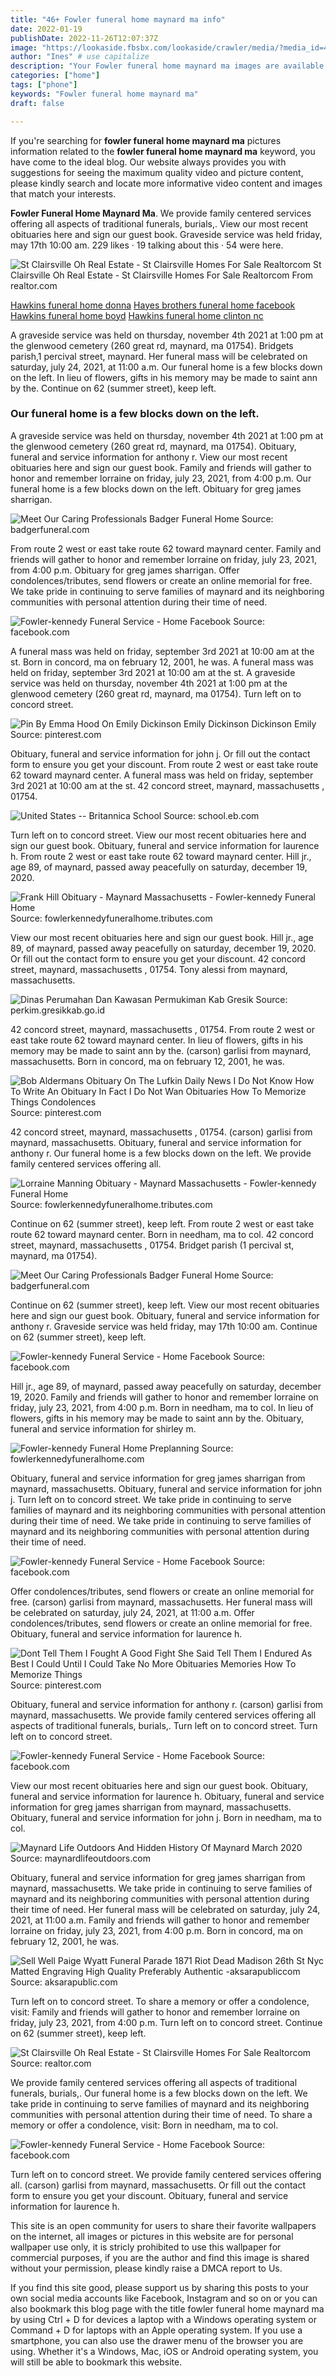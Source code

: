 ```yaml
---
title: "46+ Fowler funeral home maynard ma info"
date: 2022-01-19
publishDate: 2022-11-26T12:07:37Z
image: "https://lookaside.fbsbx.com/lookaside/crawler/media/?media_id=4221627624550636"
author: "Ines" # use capitalize
description: "Your Fowler funeral home maynard ma images are available. Fowler funeral home maynard ma are a topic that is being searched for and liked by netizens today. You can Download the Fowler funeral home maynard ma files here. Get all free images."
categories: ["home"]
tags: ["phone"]
keywords: "Fowler funeral home maynard ma"
draft: false

---
```


If you're searching for **fowler funeral home maynard ma** pictures information related to the **fowler funeral home maynard ma** keyword, you have come to the ideal  blog.  Our website always  provides you with  suggestions  for seeing  the maximum  quality video and picture  content, please kindly search and locate more informative video content and images  that match your interests.

**Fowler Funeral Home Maynard Ma**. We provide family centered services offering all aspects of traditional funerals, burials,. View our most recent obituaries here and sign our guest book. Graveside service was held friday, may 17th 10:00 am. 229 likes · 19 talking about this · 54 were here.

![St Clairsville Oh Real Estate - St Clairsville Homes For Sale Realtorcom](https://ap.rdcpix.com/9abfb31eb81e93bedf9dd5faf62a89eal-m2242612835od-w480_h360.jpg "St Clairsville Oh Real Estate - St Clairsville Homes For Sale Realtorcom")
St Clairsville Oh Real Estate - St Clairsville Homes For Sale Realtorcom From realtor.com

[Hawkins funeral home donna](/hawkins-funeral-home-donna/)
[Hayes brothers funeral home facebook](/hayes-brothers-funeral-home-facebook/)
[Hawkins funeral home boyd](/hawkins-funeral-home-boyd/)
[Hawkins funeral home clinton nc](/hawkins-funeral-home-clinton-nc/)

A graveside service was held on thursday, november 4th 2021 at 1:00 pm at the glenwood cemetery (260 great rd, maynard, ma 01754). Bridgets parish,1 percival street, maynard. Her funeral mass will be celebrated on saturday, july 24, 2021, at 11:00 a.m. Our funeral home is a few blocks down on the left. In lieu of flowers, gifts in his memory may be made to saint ann by the. Continue on 62 (summer street), keep left.

### Our funeral home is a few blocks down on the left.

A graveside service was held on thursday, november 4th 2021 at 1:00 pm at the glenwood cemetery (260 great rd, maynard, ma 01754). Obituary, funeral and service information for anthony r. View our most recent obituaries here and sign our guest book. Family and friends will gather to honor and remember lorraine on friday, july 23, 2021, from 4:00 p.m. Our funeral home is a few blocks down on the left. Obituary for greg james sharrigan.


![Meet Our Caring Professionals Badger Funeral Home](https://www.badgerfuneral.com/wp-content/uploads/2020/10/Littleton-gallery9c-min.jpg "Meet Our Caring Professionals Badger Funeral Home")
Source: badgerfuneral.com

From route 2 west or east take route 62 toward maynard center. Family and friends will gather to honor and remember lorraine on friday, july 23, 2021, from 4:00 p.m. Obituary for greg james sharrigan. Offer condolences/tributes, send flowers or create an online memorial for free. We take pride in continuing to serve families of maynard and its neighboring communities with personal attention during their time of need.

![Fowler-kennedy Funeral Service - Home Facebook](https://lookaside.fbsbx.com/lookaside/crawler/media/?media_id=3621214421258629 "Fowler-kennedy Funeral Service - Home Facebook")
Source: facebook.com

A funeral mass was held on friday, september 3rd 2021 at 10:00 am at the st. Born in concord, ma on february 12, 2001, he was. A funeral mass was held on friday, september 3rd 2021 at 10:00 am at the st. A graveside service was held on thursday, november 4th 2021 at 1:00 pm at the glenwood cemetery (260 great rd, maynard, ma 01754). Turn left on to concord street.

![Pin By Emma Hood On Emily Dickinson Emily Dickinson Dickinson Emily](https://i.pinimg.com/originals/1c/0c/86/1c0c862b545ecf0569d3d6d20c630148.jpg "Pin By Emma Hood On Emily Dickinson Emily Dickinson Dickinson Emily")
Source: pinterest.com

Obituary, funeral and service information for john j. Or fill out the contact form to ensure you get your discount. From route 2 west or east take route 62 toward maynard center. A funeral mass was held on friday, september 3rd 2021 at 10:00 am at the st. 42 concord street, maynard, massachusetts , 01754.

![United States -- Britannica School](https://cdn.britannica.com/s:1920x1080,c:crop,q:80/09/20309-050-DEE40190.jpg "United States -- Britannica School")
Source: school.eb.com

Turn left on to concord street. View our most recent obituaries here and sign our guest book. Obituary, funeral and service information for laurence h. From route 2 west or east take route 62 toward maynard center. Hill jr., age 89, of maynard, passed away peacefully on saturday, december 19, 2020.

![Frank Hill Obituary - Maynard Massachusetts - Fowler-kennedy Funeral Home](https://d3trabu2dfbdfb.cloudfront.net/1/1/11087226_300x300_1.jpeg "Frank Hill Obituary - Maynard Massachusetts - Fowler-kennedy Funeral Home")
Source: fowlerkennedyfuneralhome.tributes.com

View our most recent obituaries here and sign our guest book. Hill jr., age 89, of maynard, passed away peacefully on saturday, december 19, 2020. Or fill out the contact form to ensure you get your discount. 42 concord street, maynard, massachusetts , 01754. Tony alessi from maynard, massachusetts.

![Dinas Perumahan Dan Kawasan Permukiman Kab Gresik](https://i.ytimg.com/vi/3l-9ZrPSlPg/maxresdefault.jpg "Dinas Perumahan Dan Kawasan Permukiman Kab Gresik")
Source: perkim.gresikkab.go.id

42 concord street, maynard, massachusetts , 01754. From route 2 west or east take route 62 toward maynard center. In lieu of flowers, gifts in his memory may be made to saint ann by the. (carson) garlisi from maynard, massachusetts. Born in concord, ma on february 12, 2001, he was.

![Bob Aldermans Obituary On The Lufkin Daily News I Do Not Know How To Write An Obituary In Fact I Do Not Wan Obituaries How To Memorize Things Condolences](https://i.pinimg.com/736x/70/c9/69/70c969b2cf457d06c35b4ee48926dcf4.jpg "Bob Aldermans Obituary On The Lufkin Daily News I Do Not Know How To Write An Obituary In Fact I Do Not Wan Obituaries How To Memorize Things Condolences")
Source: pinterest.com

42 concord street, maynard, massachusetts , 01754. (carson) garlisi from maynard, massachusetts. Obituary, funeral and service information for anthony r. Our funeral home is a few blocks down on the left. We provide family centered services offering all.

![Lorraine Manning Obituary - Maynard Massachusetts - Fowler-kennedy Funeral Home](https://d3trabu2dfbdfb.cloudfront.net/1/1/11306674_300x300.jpeg "Lorraine Manning Obituary - Maynard Massachusetts - Fowler-kennedy Funeral Home")
Source: fowlerkennedyfuneralhome.tributes.com

Continue on 62 (summer street), keep left. From route 2 west or east take route 62 toward maynard center. Born in needham, ma to col. 42 concord street, maynard, massachusetts , 01754. Bridget parish (1 percival st, maynard, ma 01754).

![Meet Our Caring Professionals Badger Funeral Home](https://www.badgerfuneral.com/wp-content/uploads/2020/12/Badger-Team-2020-December-Update-min.jpg "Meet Our Caring Professionals Badger Funeral Home")
Source: badgerfuneral.com

Continue on 62 (summer street), keep left. View our most recent obituaries here and sign our guest book. Obituary, funeral and service information for anthony r. Graveside service was held friday, may 17th 10:00 am. Continue on 62 (summer street), keep left.

![Fowler-kennedy Funeral Service - Home Facebook](https://lookaside.fbsbx.com/lookaside/crawler/media/?media_id=4658821457497915 "Fowler-kennedy Funeral Service - Home Facebook")
Source: facebook.com

Hill jr., age 89, of maynard, passed away peacefully on saturday, december 19, 2020. Family and friends will gather to honor and remember lorraine on friday, july 23, 2021, from 4:00 p.m. Born in needham, ma to col. In lieu of flowers, gifts in his memory may be made to saint ann by the. Obituary, funeral and service information for shirley m.

![Fowler-kennedy Funeral Home Preplanning](https://www.fowlerkennedyfuneralhome.com/images/fowlerkennedybanner150-u11429.png?crc=3950578062 "Fowler-kennedy Funeral Home Preplanning")
Source: fowlerkennedyfuneralhome.com

Obituary, funeral and service information for greg james sharrigan from maynard, massachusetts. Obituary, funeral and service information for john j. Turn left on to concord street. We take pride in continuing to serve families of maynard and its neighboring communities with personal attention during their time of need. We take pride in continuing to serve families of maynard and its neighboring communities with personal attention during their time of need.

![Fowler-kennedy Funeral Service - Home Facebook](https://lookaside.fbsbx.com/lookaside/crawler/media/?media_id=4252239024822829 "Fowler-kennedy Funeral Service - Home Facebook")
Source: facebook.com

Offer condolences/tributes, send flowers or create an online memorial for free. (carson) garlisi from maynard, massachusetts. Her funeral mass will be celebrated on saturday, july 24, 2021, at 11:00 a.m. Offer condolences/tributes, send flowers or create an online memorial for free. Obituary, funeral and service information for laurence h.

![Dont Tell Them I Fought A Good Fight She Said Tell Them I Endured As Best I Could Until I Could Take No More Obituaries Memories How To Memorize Things](https://i.pinimg.com/originals/76/ec/b5/76ecb52636a55c49b4ae7236b9460d62.jpg "Dont Tell Them I Fought A Good Fight She Said Tell Them I Endured As Best I Could Until I Could Take No More Obituaries Memories How To Memorize Things")
Source: pinterest.com

Obituary, funeral and service information for anthony r. (carson) garlisi from maynard, massachusetts. We provide family centered services offering all aspects of traditional funerals, burials,. Turn left on to concord street. Turn left on to concord street.

![Fowler-kennedy Funeral Service - Home Facebook](https://lookaside.fbsbx.com/lookaside/crawler/media/?media_id=4701504789896248 "Fowler-kennedy Funeral Service - Home Facebook")
Source: facebook.com

View our most recent obituaries here and sign our guest book. Obituary, funeral and service information for laurence h. Obituary, funeral and service information for greg james sharrigan from maynard, massachusetts. Obituary, funeral and service information for john j. Born in needham, ma to col.

![Maynard Life Outdoors And Hidden History Of Maynard March 2020](https://1.bp.blogspot.com/-sbQ8TPVqZy4/XlY62ABPCOI/AAAAAAAAAjg/PT4lSrXeUCALGKknkcSVBpm_HrK0Xs4dQCLcBGAsYHQ/s1600/SignFowlerFuneral-B.JPG "Maynard Life Outdoors And Hidden History Of Maynard March 2020")
Source: maynardlifeoutdoors.com

Obituary, funeral and service information for greg james sharrigan from maynard, massachusetts. We take pride in continuing to serve families of maynard and its neighboring communities with personal attention during their time of need. Her funeral mass will be celebrated on saturday, july 24, 2021, at 11:00 a.m. Family and friends will gather to honor and remember lorraine on friday, july 23, 2021, from 4:00 p.m. Born in concord, ma on february 12, 2001, he was.

![Sell Well Paige Wyatt Funeral Parade 1871 Riot Dead Madison 26th St Nyc Matted Engraving High Quality Preferably Authentic -aksarapubliccom](https://i.ebayimg.com/images/g/ZPgAAOSwLs5XKNHd/s-l300.jpg "Sell Well Paige Wyatt Funeral Parade 1871 Riot Dead Madison 26th St Nyc Matted Engraving High Quality Preferably Authentic -aksarapubliccom")
Source: aksarapublic.com

Turn left on to concord street. To share a memory or offer a condolence, visit: Family and friends will gather to honor and remember lorraine on friday, july 23, 2021, from 4:00 p.m. Turn left on to concord street. Continue on 62 (summer street), keep left.

![St Clairsville Oh Real Estate - St Clairsville Homes For Sale Realtorcom](https://ap.rdcpix.com/9abfb31eb81e93bedf9dd5faf62a89eal-m2242612835od-w480_h360.jpg "St Clairsville Oh Real Estate - St Clairsville Homes For Sale Realtorcom")
Source: realtor.com

We provide family centered services offering all aspects of traditional funerals, burials,. Our funeral home is a few blocks down on the left. We take pride in continuing to serve families of maynard and its neighboring communities with personal attention during their time of need. To share a memory or offer a condolence, visit: Born in needham, ma to col.

![Fowler-kennedy Funeral Service - Home Facebook](https://lookaside.fbsbx.com/lookaside/crawler/media/?media_id=4221627624550636 "Fowler-kennedy Funeral Service - Home Facebook")
Source: facebook.com

Turn left on to concord street. We provide family centered services offering all. (carson) garlisi from maynard, massachusetts. Or fill out the contact form to ensure you get your discount. Obituary, funeral and service information for laurence h.

This site is an open community for users to share their favorite wallpapers on the internet, all images or pictures in this website are for personal wallpaper use only, it is stricly prohibited to use this wallpaper for commercial purposes, if you are the author and find this image is shared without your permission, please kindly raise a DMCA report to Us.

If you find this site good, please support us by sharing this posts to your own social media accounts like Facebook, Instagram and so on or you can also bookmark this blog page with the title fowler funeral home maynard ma by using Ctrl + D for devices a laptop with a Windows operating system or Command + D for laptops with an Apple operating system. If you use a smartphone, you can also use the drawer menu of the browser you are using. Whether it's a Windows, Mac, iOS or Android operating system, you will still be able to bookmark this website.
